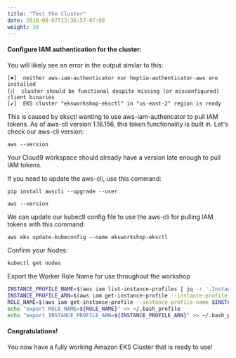 ```yaml
---
title: "Test the Cluster"
date: 2018-08-07T13:36:57-07:00
weight: 30
---
```


#### Configure IAM authentication for the cluster:
You will likely see an error in the output similar to this:
```
[✖]  neither aws-iam-authenticator nor heptio-authenticator-aws are installed
[ℹ]  cluster should be functional despite missing (or misconfigured) client binaries
[✔]  EKS cluster "eksworkshop-eksctl" in "us-east-2" region is ready
```

This is caused by eksctl wanting to use aws-iam-authencator to pull IAM tokens.
As of aws-cli version 1.16.156, this token functionality is built in. Let's check
our aws-cli version:
```
aws --version
```

Your Cloud9 workspace should already have a version late enough to pull IAM tokens.

If you need to update the aws-cli, use this command:
```
pip install awscli --upgrade --user

aws --version
```

We can update our kubectl config file to use the aws-cli for pulling IAM tokens with
this command:
```
aws eks update-kubeconfig --name eksworkshop-eksctl
```

Confirm your Nodes:

```bash
kubectl get nodes
```

Export the Worker Role Name for use throughout the workshop

```bash
INSTANCE_PROFILE_NAME=$(aws iam list-instance-profiles | jq -r '.InstanceProfiles[].InstanceProfileName' | grep nodegroup)
INSTANCE_PROFILE_ARN=$(aws iam get-instance-profile --instance-profile-name $INSTANCE_PROFILE_NAME | jq -r '.InstanceProfile.Arn')
ROLE_NAME=$(aws iam get-instance-profile --instance-profile-name $INSTANCE_PROFILE_NAME | jq -r '.InstanceProfile.Roles[] | .RoleName')
echo "export ROLE_NAME=${ROLE_NAME}" >> ~/.bash_profile
echo "export INSTANCE_PROFILE_ARN=${INSTANCE_PROFILE_ARN}" >> ~/.bash_profile

```

#### Congratulations!

You now have a fully working Amazon EKS Cluster that is ready to use!
